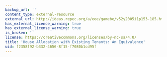 ```yaml
---
backup_url: ''
content_type: external-resource
external_url: http://ideas.repec.org/a/eee/gamebe/v52y2005i1p153-185.html
has_external_licence_warning: true
has_external_license_warning: true
is_broken: ''
license: https://creativecommons.org/licenses/by-nc-sa/4.0/
title: 'House Allocation with Existing Tenants: An Equivalence'
uid: f2358f92-b332-4656-8f15-f7080b1cd95f
---
```

